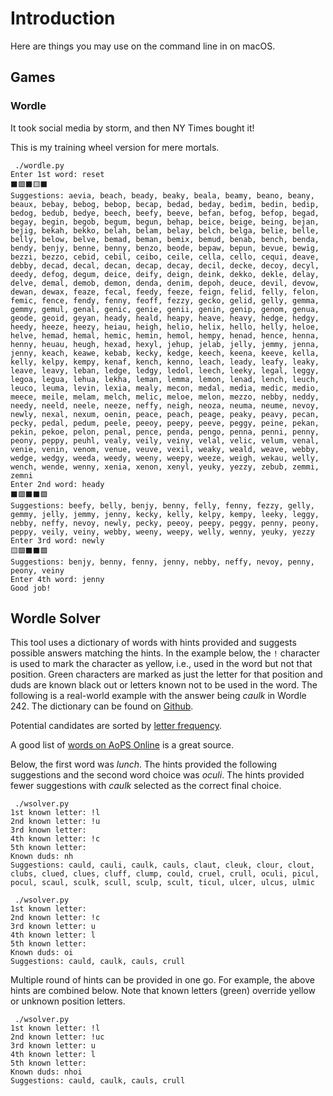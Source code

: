 # Introduction

Here are things you may use on the command line in on macOS. 

## Games

### Wordle

It took social media by storm, and then NY Times bought it!

This is my training wheel version for mere mortals.

```
 ./wordle.py
Enter 1st word: reset
⬛️🟩⬛️🟨⬛️
Suggestions: aevia, beach, beady, beaky, beala, beamy, beano, beany, beaux, bebay, bebog, bebop, becap, bedad, beday, bedim, bedin, bedip, bedog, bedub, bedye, beech, beefy, beeve, befan, befog, befop, begad, begay, begin, begob, begum, begun, behap, beice, beige, being, bejan, bejig, bekah, bekko, belah, belam, belay, belch, belga, belie, belle, belly, below, belve, bemad, beman, bemix, bemud, benab, bench, benda, bendy, benjy, benne, benny, benzo, beode, bepaw, bepun, bevue, bewig, bezzi, bezzo, cebid, cebil, ceibo, ceile, cella, cello, cequi, deave, debby, decad, decal, decan, decap, decay, decil, decke, decoy, decyl, deedy, defog, degum, deice, deify, deign, deink, dekko, dekle, delay, delve, demal, demob, demon, denda, denim, depoh, deuce, devil, devow, dewan, dewax, feaze, fecal, feedy, feeze, feign, felid, felly, felon, femic, fence, fendy, fenny, feoff, fezzy, gecko, gelid, gelly, gemma, gemmy, gemul, genal, genic, genie, genii, genin, genip, genom, genua, geode, geoid, geyan, heady, heald, heapy, heave, heavy, hedge, hedgy, heedy, heeze, heezy, heiau, heigh, helio, helix, hello, helly, heloe, helve, hemad, hemal, hemic, hemin, hemol, hempy, henad, hence, henna, henny, heuau, heugh, hexad, hexyl, jehup, jelab, jelly, jemmy, jenna, jenny, keach, keawe, kebab, kecky, kedge, keech, keena, keeve, kella, kelly, kelpy, kempy, kenaf, kench, kenno, leach, leady, leafy, leaky, leave, leavy, leban, ledge, ledgy, ledol, leech, leeky, legal, leggy, legoa, legua, lehua, lekha, leman, lemma, lemon, lenad, lench, leuch, leuco, leuma, levin, lexia, mealy, mecon, medal, media, medic, medio, meece, meile, melam, melch, melic, meloe, melon, mezzo, nebby, neddy, needy, neeld, neele, neeze, neffy, neigh, neoza, neuma, neume, nevoy, newly, nexal, nexum, oenin, peace, peach, peage, peaky, peavy, pecan, pecky, pedal, pedum, peele, peeoy, peepy, peeve, peggy, peine, pekan, pekin, pekoe, pelon, penal, pence, penda, pengo, penna, penni, penny, peony, peppy, peuhl, vealy, veily, veiny, velal, velic, velum, venal, venie, venin, venom, venue, veuve, vexil, weaky, weald, weave, webby, wedge, wedgy, weeda, weedy, weeny, weepy, weeze, weigh, wekau, welly, wench, wende, wenny, xenia, xenon, xenyl, yeuky, yezzy, zebub, zemmi, zemni
Enter 2nd word: heady
⬛️🟩⬛️⬛️🟩
Suggestions: beefy, belly, benjy, benny, felly, fenny, fezzy, gelly, gemmy, jelly, jemmy, jenny, kecky, kelly, kelpy, kempy, leeky, leggy, nebby, neffy, nevoy, newly, pecky, peeoy, peepy, peggy, penny, peony, peppy, veily, veiny, webby, weeny, weepy, welly, wenny, yeuky, yezzy
Enter 3rd word: newly
🟨🟩⬛️⬛️🟩
Suggestions: benjy, benny, fenny, jenny, nebby, neffy, nevoy, penny, peony, veiny
Enter 4th word: jenny
Good job!
```

## Wordle Solver

This tool uses a dictionary of words with hints provided and suggests possible
answers matching the hints. In the example below, the `!` character is used to
mark the character as yellow, i.e., used in the word but not that position.
Green characters are marked as just the letter for that position and duds are
known black out or letters known not to be used in the word. The following is a
real-world example with the answer being _caulk_ in Wordle 242. The dictionary
can be found on [Github](https://raw.githubusercontent.com/dwyl/english-words/master/words.txt). 

Potential candidates are sorted by [letter frequency](https://artofproblemsolving.com/news/articles/the-math-of-winning-wordle).

A good list of [words on AoPS Online](https://artofproblemsolving.com/texer/vxeinejf) is a great source.

Below, the first word was _lunch_. The hints provided the following suggestions
and the second word choice was _oculi_. The hints provided fewer suggestions
with _caulk_ selected as the correct final choice.

```
 ./wsolver.py
1st known letter: !l
2nd known letter: !u
3rd known letter:
4th known letter: !c
5th known letter:
Known duds: nh
Suggestions: cauld, cauli, caulk, cauls, claut, cleuk, clour, clout, clubs, clued, clues, cluff, clump, could, cruel, crull, oculi, picul, pocul, scaul, sculk, scull, sculp, scult, ticul, ulcer, ulcus, ulmic

 ./wsolver.py
1st known letter:
2nd known letter: !c
3rd known letter: u
4th known letter: l
5th known letter:
Known duds: oi
Suggestions: cauld, caulk, cauls, crull
```

Multiple round of hints can be provided in one go. For example, the above hints
are combined below. Note that known letters (green) override yellow or unknown
position letters.

```
 ./wsolver.py
1st known letter: !l
2nd known letter: !uc
3rd known letter: u
4th known letter: l
5th known letter:
Known duds: nhoi
Suggestions: cauld, caulk, cauls, crull
```
